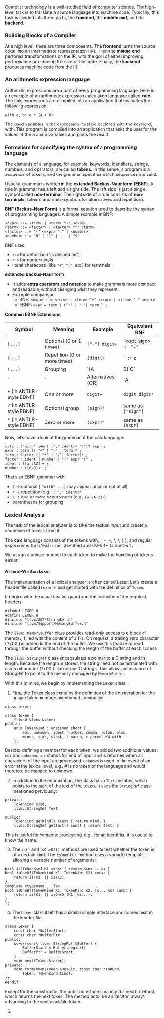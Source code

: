 Compiler technology is a well-studied field of computer science. The high-level task is to translate a source language into machine code. Typically, this task is divided into three parts, the **frontend**, the **middle end**, and the **backend**.

### Building Blocks of a Compiler
At a high level, there are three components. The **frontend** turns the source code into an intermediate representation (IR). Then the **middle end** performs transformations on the IR, with the goal of either improving performance or reducing the size of the code. Finally, the **backend** produces machine code from the IR.

### An arithmetic expression language
Arithmetic expressions are a part of every programming language. Here is an example of an arithmetic expression calculation language called **calc**. The calc expressions are compiled into an application that evaluates the following expression:
```
with a, b: a * (4 + b)
```

The used variables in the expression must be declared with the keyword, with. This program is compiled into an application that asks the user for the values of the a and b variables and prints the result.

### Formalism for specifying the syntax of a programming language

The elements of a language, for example, keywords, identifiers, strings, numbers, and operators, are called **tokens**. In this sense, a program is a sequence of tokens, and the grammar specifies which sequences are valid.

Usually, grammar is written in the **extended Backus-Naur form (EBNF)**. A rule in grammar has a left and a right side. The left side is just a single symbol called **non-terminal**. The right side of a rule consists of **non-terminals**, tokens, and meta-symbols for alternatives and repetitions.

**BNF (Backus–Naur Form)** is a formal notation used to describe the syntax of programming languages.
A simple example in BNF:
```
<expr> ::= <term> | <term> "+" <expr>
<term> ::= <factor> | <factor> "*" <term>
<factor> ::= "(" <expr> ")" | <number>
<number> ::= "0" | "1" | ... | "9"
```
BNF uses:
- `::=` for definition (“is defined as”)
- `< >` for nonterminals
- literal characters (like `"+"`, `"("`, etc.) for terminals

**extended Backus-Naur form**
- It adds **extra operators and notation** to make grammars more compact and readable, without changing what they represent.
- Example comparison
	- BNF: `<expr> ::= <term> | <term> "+" <expr> | <term> "-" <expr>`
	- EBNF: `expr = term { ("+" | "-") term } ;`
	
**Common EBNF Extensions**

| Symbol                    | Meaning                      | Example           | Equivalent BNF      |
| ------------------------- | ---------------------------- | ----------------- | ------------------- |
| `[...]`                   | Optional (0 or 1 times)      | `["-"] digit+`    | `<opt_sign> ::= "-" |
| `{...}`                   | Repetition (0 or more times) | `{digit}`         | `<digits> ::= ε     |
| `(...)`                   | Grouping                     | `(A               | B) C`               |
| `                         | `                            | Alternatives (OR) | `A                  |
| `+` (in ANTLR-style EBNF) | One or more                  | `digit+`          | `digit digit*`      |
| `?` (in ANTLR-style EBNF) | Optional group               | `(sign)?`         | same as `["sign"]`  |
| `*` (in ANTLR-style EBNF) | Zero or more                 | `(expr)*`         | same as `{expr}`    |

Now, let’s have a look at the grammar of the calc language:
```
calc : ("with" ident ("," ident)* ":")? expr ;
expr : term (( "+" | "-" ) term)* ;
term : factor (( "*" | "/") factor)* ;
factor : ident | number | "(" expr ")" ;
ident : ([a-zAZ])+ ;
number : ([0-9])+ ;
```

That’s an EBNF grammar with:
- `?` → optional (`("with" ...)` may appear once or not at all)
- `*` → repetition (e.g., `( "," ident)*`)
- `+` → one or more occurrences (e.g., `[a-zA-Z]+`)
- parentheses for grouping

### Lexical Analysis
The task of the lexical analyzer is to take the textual input and create a sequence of tokens from it.

The **calc** language consists of the tokens with, :, +, -, *, /, (, ), and regular expressions ([a-zA-Z])+ (an identifier) and ([0-9])+ (a number). 

We assign a unique number to each token to make the handling of tokens easier.

#### A Hand-Written Lexer
The implementation of a lexical analyzer is often called Lexer. Let’s create a header file called `Lexer.h` and get started with the definition of `Token`. 

It begins with the usual header guard and the inclusion of the required headers:
```
#ifndef LEXER_H
#define LEXER_H
#include "llvm/ADT/StringRef.h"
#include "llvm/Support/MemoryBuffer.h"
```

The `llvm::MemoryBuffer` class provides read-only access to a block of memory, filled with the content of a file. On request, a trailing zero character ('\x00') is added to the end of the buffer. We use this feature to read through the buffer without checking the length of the buffer at each access

 The `llvm::StringRef` class encapsulates a pointer to a C string and its length. Because the length is stored, the string need not be terminated with a zero character ('\x00') like normal C strings. This allows an instance of StringRef to point to the memory managed by `MemoryBuffer`.

With this in mind, we begin by implementing the Lexer class:
1. First, the Token class contains the definition of the enumeration for the unique token numbers mentioned previously:
```
class Lexer;

class Token {
	friend class Lexer;
public:
	enum TokenKind : unsigned short {
		eoi, unknown, ident, number, comma, colon, plus,
		minus, star, slash, l_paren, r_paren, KW_with
	};
```
Besides defining a member for each token, we added two additional values: `eoi` and `unknown`. `eoi` stands for end of input and is returned when all characters of the input are processed. `unknown` is used in the event of an error at the lexical level, e.g., # is no token of the language and would therefore be mapped to unknown.


2. In addition to the enumeration, the class has a `Text` member, which points to the start of the text of the token. It uses the `StringRef` class mentioned previously:
```
private:
	TokenKind Kind;
	llvm::StringRef Text
	
public:
	TokenKind getKind() const { return Kind; }
	llvm::StringRef getText() const { return Text; }
```
This is useful for semantic processing, e.g., for an identifier, it is useful to know the name.

3. The `is()` and `isOneOf() `methods are used to test whether the token is of a certain kind. The `isOneOf() `method uses a variadic template, allowing a variable number of arguments:
```
bool is(TokenKind K) const { return Kind == K; }
bool isOneOf(TokenKind K1, TokenKind K2) const {
	return is(K1) || is(K2);
}
template <typename... Ts>
bool isOneOf(TokenKind K1, TokenKind K2, Ts... Ks) const {
	return is(K1) || isOneOf(K2, Ks...);
}
};
```

4. The `Lexer` class itself has a similar simple interface and comes next in the header file:
```
class Lexer {
	const char *BufferStart;
	const char *BufferPtr;
public:
	Lexer(const llvm::StringRef &Buffer) {
		BufferStart = Buffer.begin();
		BufferPtr = BufferStart;
	}
	void next(Token &token);
private:
	void formToken(Token &Result, const char *TokEnd,
		Token::TokenKind Kind);
};
#endif
```
Except for the constructor, the public interface has only the next() method, which returns the next token. The method acts like an iterator, always advancing to the next available token.

5. 